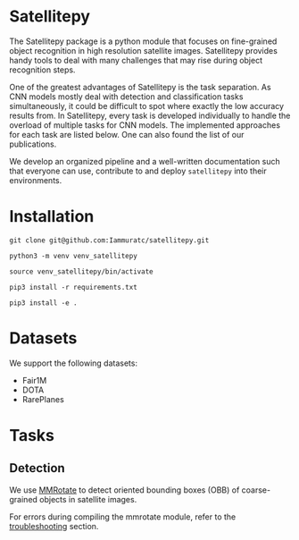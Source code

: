 # Satellitepy
The Satellitepy package is a python module that focuses on fine-grained object recognition in high resolution satellite images. Satellitepy provides handy tools to deal with many challenges that may rise during object recognition steps. 

One of the greatest advantages of Satellitepy is the task separation. As CNN models mostly deal with detection and classification tasks simultaneously, it could be difficult to spot where exactly the low accuracy results from. In Satellitepy, every task is developed individually to handle the overload of multiple tasks for CNN models. The implemented approaches for each task are listed below. One can also found the list of our publications.

We develop an organized pipeline and a well-written documentation such that everyone can use, contribute to and deploy `satellitepy` into their environments.

# Installation

`git clone git@github.com:Iammuratc/satellitepy.git`

`python3 -m venv venv_satellitepy`

`source venv_satellitepy/bin/activate`

`pip3 install -r requirements.txt`

`pip3 install -e .`


# Datasets
We support the following datasets:

- Fair1M
- DOTA
- RarePlanes

# Tasks
## Detection
We use [MMRotate](https://github.com/open-mmlab/mmrotate) to detect oriented bounding boxes (OBB) of coarse-grained objects in satellite images. 

For errors during compiling the mmrotate module, refer to the [troubleshooting](docs/troubleshooting_mmrotate.md) section.

